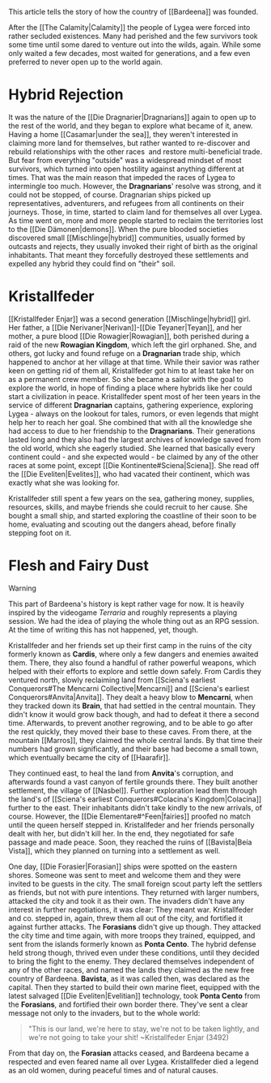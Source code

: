 This article tells the story of how the country of [[Bardeena]] was founded.

After the [[The Calamity|Calamity]] the people of Lygea were forced into rather secluded existences. Many had perished and the few survivors took some time until some dared to venture out into the wilds, again. While some only waited a few decades, most waited for generations, and a few even preferred to never open up to the world again.
# Hybrid Rejection
It was the nature of the [[Die Dragnarier|Dragnarians]] again to open up to the rest of the world, and they began to explore what became of it, anew. Having a home [[Casamar|under the sea]], they weren't interested in claiming more land for themselves, but rather wanted to re-discover and rebuild relationships with the other races  and restore multi-beneficial trade.
But fear from everything "outside" was a widespread mindset of most survivors, which turned into open hostility against anything different at times. That was the main reason that impeded the races of Lygea to intermingle too much. However, the **Dragnarians**' resolve was strong, and it could not be stopped, of course.
Dragnarian ships picked up representatives, adventurers, and refugees from all continents on their journeys. Those, in time, started to claim land for themselves all over Lygea. As time went on, more and more people started to reclaim the territories lost to the [[Die Dämonen|demons]]. When the pure blooded societies discovered small [[Mischlinge|hybrid]] communities, usually formed by outcasts and rejects, they usually invoked their right of birth as the original inhabitants. That meant they forcefully destroyed these settlements and expelled any hybrid they could find on "their" soil.
# Kristallfeder
[[Kristallfeder Enjar]] was a second generation [[Mischlinge|hybrid]] girl. Her father, a [[Die Nerivaner|Nerivan]]-[[Die Teyaner|Teyan]], and her mother, a pure blood [[Die Rowagier|Rowagian]], both perished during a raid of the new **Rowagian Kingdom**, which left the girl orphaned. She, and others, got lucky and found refuge on a **Dragnarian** trade ship, which happened to anchor at her village at that time. While their savior was rather keen on getting rid of them all, Kristallfeder got him to at least take her on as a permanent crew member. So she became a sailor with the goal to explore the world, in hope of finding a place where hybrids like her could start a civilization in peace.
Kristallfeder spent most of her teen years in the service of different **Dragnarian** captains, gathering experience, exploring Lygea - always on the lookout for tales, rumors, or even legends that might help her to reach her goal. She combined that with all the knowledge she had access to due to her friendship to the **Dragnarians**. Their generations lasted long and they also had the largest archives of knowledge saved from the old world, which she eagerly studied.
She learned that basically every continent could - and she expected would - be claimed by any of the other races at some point, except [[Die Kontinente#Sciena|Sciena]]. She read off the [[Die Eveliten|Evelites]], who had vacated their continent, which was exactly what she was looking for. 

Kristallfeder still spent a few years on the sea, gathering money, supplies, resources, skills, and maybe friends she could recruit to her cause. She bought a small ship, and started exploring the coastline of their soon to be home, evaluating and scouting out the dangers ahead, before finally stepping foot on it.
# Flesh and Fairy Dust

>[!warning]
>This part of Bardeena's history is kept rather vage for now. It is heavily inspired by the videogame *Terraria* and roughly represents a playing session. We had the idea of playing the whole thing out as an RPG session. At the time of writing this has not happened, yet, though.

Kristallfeder and her friends set up their first camp in the ruins of the city formerly known as **Cardis**, where only a few dangers and enemies awaited them. There, they also found a handful of rather powerful weapons, which helped with their efforts to explore and settle down safely.
From Cardis they ventured north, slowly reclaiming land from [[Sciena's earliest Conquerors#The Mencarni Collective|Mencarni]] and [[Sciena's earliest Conquerors#Anvita|Anvita]]. They dealt a heavy blow to **Mencarni**, when they tracked down its **Brain**, that had settled in the central mountain. They didn't know it would grow back though, and had to defeat it there a second time. Afterwards, to prevent another regrowing, and to be able to go after the rest quickly, they moved their base to these caves.
From there, at the mountain [[Marros]], they claimed the whole central lands. By that time their numbers had grown significantly, and their base had become a small town, which eventually became the city of [[Haarafir]].

They continued east, to heal the land from **Anvita**'s corruption, and afterwards found a vast canyon of fertile grounds there. They built another settlement, the village of [[Nasbel]].
Further exploration lead them through the land's of [[Sciena's earliest Conquerors#Colacina's Kingdom|Colacina]] further to the east. Their inhabitants didn't take kindly to the new arrivals, of course. However, the [[Die Elementare#^Feen|fairies]] proofed no match until the queen herself stepped in. Kristallfeder and her friends personally dealt with her, but didn't kill her. In the end, they negotiated for safe passage and made peace. Soon, they reached the ruins of [[Bavista|Beía Vista]], which they planned on turning into a settlement as well.  

One day, [[Die Forasier|Forasian]] ships were spotted on the eastern shores. Someone was sent to meet and welcome them and they were invited to be guests in the city. The small foreign scout party left the settlers as friends, but not with pure intentions. They returned with larger numbers, attacked the city and took it as their own. The invaders didn't have any interest in further negotiations, it was clear: They meant war. Kristallfeder and co. stepped in, again, threw them all out of the city, and fortified it against further attacks.
The **Forasians** didn't give up though. They attacked the city time and time again, with more troops they trained, equipped, and sent from the islands formerly known as **Ponta Cento**. The hybrid defense held strong though, thrived even under these conditions, until they decided to bring the fight to the enemy. They declared themselves independent of any of the other races, and named the lands they claimed as the new free country of Bardeena. **Bavista**, as it was called then, was declared as the capital.
Then they started to build their own marine fleet, equipped with the latest salvaged [[Die Eveliten|Evelitian]] technology, took **Ponta Cento** from the **Forasians**, and fortified their own border there. They've sent a clear message not only to the invaders, but to the whole world:  

> "This is our land, we're here to stay, we're not to be taken lightly, and we're not going to take your shit! ~Kristallfeder Enjar (3492)

From that day on, the **Forasian** attacks ceased, and Bardeena became a respected and even feared name all over Lygea. Kristallfeder died a legend as an old women, during peaceful times and of natural causes.